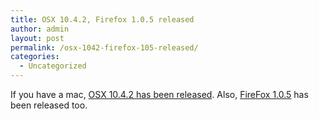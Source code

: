 ```yaml
---
title: OSX 10.4.2, Firefox 1.0.5 released
author: admin
layout: post
permalink: /osx-1042-firefox-105-released/
categories:
  - Uncategorized
---
```

If you have a mac, [OSX 10.4.2 has been released][1]. Also, [FireFox 1.0.5][2] has been released too.

 [1]: http://www.tuaw.com/2005/07/12/mac-os-10-4-2-available-via-software-update/
 [2]: http://www.mozilla.org/products/firefox/releases/1.0.5.html